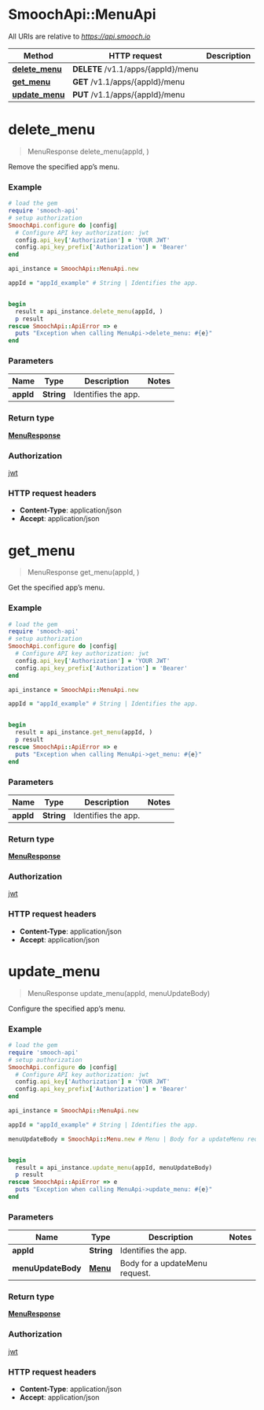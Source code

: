 # SmoochApi::MenuApi

All URIs are relative to *https://api.smooch.io*

Method | HTTP request | Description
------------- | ------------- | -------------
[**delete_menu**](MenuApi.md#delete_menu) | **DELETE** /v1.1/apps/{appId}/menu | 
[**get_menu**](MenuApi.md#get_menu) | **GET** /v1.1/apps/{appId}/menu | 
[**update_menu**](MenuApi.md#update_menu) | **PUT** /v1.1/apps/{appId}/menu | 


# **delete_menu**
> MenuResponse delete_menu(appId, )



Remove the specified app’s menu.

### Example
```ruby
# load the gem
require 'smooch-api'
# setup authorization
SmoochApi.configure do |config|
  # Configure API key authorization: jwt
  config.api_key['Authorization'] = 'YOUR JWT'
  config.api_key_prefix['Authorization'] = 'Bearer'
end

api_instance = SmoochApi::MenuApi.new

appId = "appId_example" # String | Identifies the app.


begin
  result = api_instance.delete_menu(appId, )
  p result
rescue SmoochApi::ApiError => e
  puts "Exception when calling MenuApi->delete_menu: #{e}"
end
```

### Parameters

Name | Type | Description  | Notes
------------- | ------------- | ------------- | -------------
 **appId** | **String**| Identifies the app. | 

### Return type

[**MenuResponse**](MenuResponse.md)

### Authorization

[jwt](../README.md#jwt)

### HTTP request headers

 - **Content-Type**: application/json
 - **Accept**: application/json



# **get_menu**
> MenuResponse get_menu(appId, )



Get the specified app’s menu.

### Example
```ruby
# load the gem
require 'smooch-api'
# setup authorization
SmoochApi.configure do |config|
  # Configure API key authorization: jwt
  config.api_key['Authorization'] = 'YOUR JWT'
  config.api_key_prefix['Authorization'] = 'Bearer'
end

api_instance = SmoochApi::MenuApi.new

appId = "appId_example" # String | Identifies the app.


begin
  result = api_instance.get_menu(appId, )
  p result
rescue SmoochApi::ApiError => e
  puts "Exception when calling MenuApi->get_menu: #{e}"
end
```

### Parameters

Name | Type | Description  | Notes
------------- | ------------- | ------------- | -------------
 **appId** | **String**| Identifies the app. | 

### Return type

[**MenuResponse**](MenuResponse.md)

### Authorization

[jwt](../README.md#jwt)

### HTTP request headers

 - **Content-Type**: application/json
 - **Accept**: application/json



# **update_menu**
> MenuResponse update_menu(appId, menuUpdateBody)



Configure the specified app’s menu.

### Example
```ruby
# load the gem
require 'smooch-api'
# setup authorization
SmoochApi.configure do |config|
  # Configure API key authorization: jwt
  config.api_key['Authorization'] = 'YOUR JWT'
  config.api_key_prefix['Authorization'] = 'Bearer'
end

api_instance = SmoochApi::MenuApi.new

appId = "appId_example" # String | Identifies the app.

menuUpdateBody = SmoochApi::Menu.new # Menu | Body for a updateMenu request.


begin
  result = api_instance.update_menu(appId, menuUpdateBody)
  p result
rescue SmoochApi::ApiError => e
  puts "Exception when calling MenuApi->update_menu: #{e}"
end
```

### Parameters

Name | Type | Description  | Notes
------------- | ------------- | ------------- | -------------
 **appId** | **String**| Identifies the app. | 
 **menuUpdateBody** | [**Menu**](Menu.md)| Body for a updateMenu request. | 

### Return type

[**MenuResponse**](MenuResponse.md)

### Authorization

[jwt](../README.md#jwt)

### HTTP request headers

 - **Content-Type**: application/json
 - **Accept**: application/json



